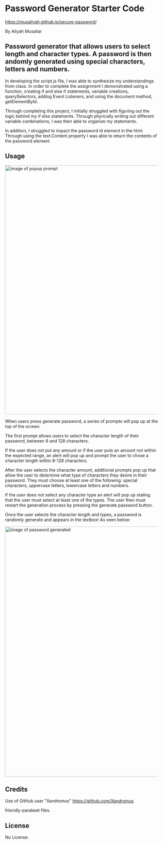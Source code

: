 # Password Generator Starter Code

https://musaliyah.github.io/secure-password/

By Aliyah Musaliar

## Password generator that allows users to select length and character types. A password is then andomly generated using special characters, letters and numbers.

In developing the script.js file, I was able to synthesize my understandings from class. In order to complete the assignment I demonstrated using a function, creating if and else if statements, variable creations, querySelectors, adding Event Listeners, and using the document method, getElementById.

Through completing this project, I initially struggled with figuring out the logic behind my if else statements. Through phyrically writing out different variable combinations, I was then able to organize my statements. 

In addition, I struggled to impact the password id element in the html. Through using the text.Content property I was able to return the contents of the password element. 

## Usage 

<img width="822" alt="image of popup prompt" src="https://user-images.githubusercontent.com/105015206/173960758-81661069-879c-4ede-a340-4bdbb81c6f41.png">


When users press generate password, a series of prompts will pop up at the top of the screen. 

The first prompt allows users to select the character length of their password, between 8 and 128 characters. 

If the user does not put any amount or if the user puts an amount not within the expected range, an alert will pop up and prompt the user to chose a character length within 8-128 characters.

After the user selects the character amount, additional prompts pop up that allow the user to determine what type of characters they desire in their password. They must choose at least one of the following: special characters, uppercase letters, lowercase letters and numbers. 

If the user does not select any character type an alert will pop up stating that the user must select at least one of the types. The user then must restart the generation process by pressing the generate password button. 

Once the user selects the character length and types, a password is randomly generate and appears in the textbox! As seen below:

<img width="826" alt="image of password generated" src="https://user-images.githubusercontent.com/105015206/173960630-7c1f2cd9-98c4-41bc-a6bd-afa46c4ed4a3.png">

## Credits 

Use of GitHub user "Xandromus" https://github.com/Xandromus

friendly-parakeet files.


## License 

No License. 

